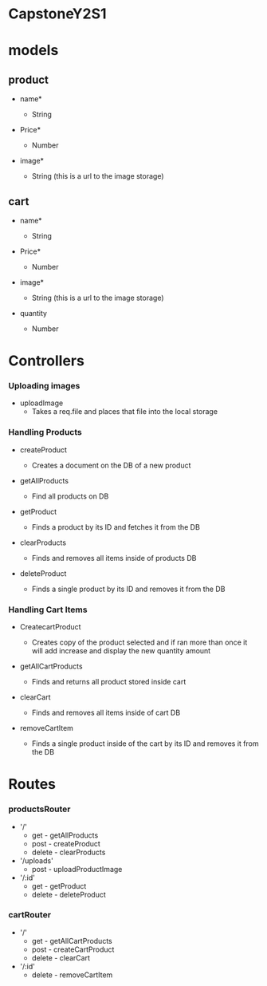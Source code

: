 # CapstoneY2S1

# models

## product

- name*
    - String

- Price*
    - Number

- image\*
    - String (this is a url to the image storage)

## cart

- name*
    - String

- Price*
    - Number

- image\*
    - String (this is a url to the image storage)

- quantity
    - Number

# Controllers

### Uploading images

- uploadImage
    - Takes a req.file and places that file into the local storage

### Handling Products

- createProduct
    - Creates a document on the DB of a new product

- getAllProducts
    - Find all products on DB

- getProduct
    - Finds a product by its ID and fetches it from the DB

- clearProducts
    - Finds and removes all items inside of products DB
    
- deleteProduct
    - Finds a single product by its ID and removes it from the DB

### Handling Cart Items
- CreatecartProduct
    - Creates copy of the product selected and if ran more than once it will add increase and display the new quantity amount

- getAllCartProducts
    - Finds and returns all product stored inside cart

- clearCart
    - Finds and removes all items inside of cart DB

- removeCartItem
    - Finds a single product inside of the cart by its ID and removes it from the DB

# Routes
### productsRouter
- '/'
    - get - getAllProducts
    - post - createProduct
    - delete - clearProducts
- '/uploads'
    - post - uploadProductImage
- '/:id'
    - get - getProduct
    - delete - deleteProduct

### cartRouter
- '/'
    - get - getAllCartProducts
    - post - createCartProduct
    - delete - clearCart
- '/:id'
    - delete - removeCartItem